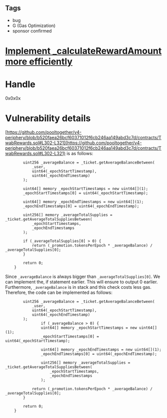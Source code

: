 ## Tags

- bug
- G (Gas Optimization)
- sponsor confirmed

# [Implement _calculateRewardAmount more efficiently](https://github.com/code-423n4/2021-12-pooltogether-findings/issues/134) 

# Handle

0x0x0x


# Vulnerability details

[https://github.com/pooltogether/v4-periphery/blob/b520faea26bcf60371012f6cb246aa149abd3c7d/contracts/TwabRewards.sol#L302-L321](https://github.com/pooltogether/v4-periphery/blob/b520faea26bcf60371012f6cb246aa149abd3c7d/contracts/TwabRewards.sol#L302-L321) is as follows:

```
        uint256 _averageBalance = _ticket.getAverageBalanceBetween(
            _user,
            uint64(_epochStartTimestamp),
            uint64(_epochEndTimestamp)
        );

        uint64[] memory _epochStartTimestamps = new uint64[](1);
        _epochStartTimestamps[0] = uint64(_epochStartTimestamp);

        uint64[] memory _epochEndTimestamps = new uint64[](1);
        _epochEndTimestamps[0] = uint64(_epochEndTimestamp);

        uint256[] memory _averageTotalSupplies = _ticket.getAverageTotalSuppliesBetween(
            _epochStartTimestamps,
            _epochEndTimestamps
        );

        if (_averageTotalSupplies[0] > 0) {
            return (_promotion.tokensPerEpoch * _averageBalance) / _averageTotalSupplies[0];
        }

        return 0;
    }
```

Since `_averageBalance` is always bigger than `_averageTotalSupplies[0]`. We can implement the, if statement earlier. This will ensure to output 0 earlier. Furthermore, `_averageBalance` is in stack and this check costs less gas. Therefore, the code can be implemented as follows:

```
        uint256 _averageBalance = _ticket.getAverageBalanceBetween(
            _user,
            uint64(_epochStartTimestamp),
            uint64(_epochEndTimestamp)
        );
				if (_averageBalance > 0) {
		        uint64[] memory _epochStartTimestamps = new uint64[](1);
		        _epochStartTimestamps[0] = uint64(_epochStartTimestamp);
		
		        uint64[] memory _epochEndTimestamps = new uint64[](1);
		        _epochEndTimestamps[0] = uint64(_epochEndTimestamp);
		
		        uint256[] memory _averageTotalSupplies = _ticket.getAverageTotalSuppliesBetween(
		            _epochStartTimestamps,
		            _epochEndTimestamps
		        );

            return (_promotion.tokensPerEpoch * _averageBalance) / _averageTotalSupplies[0];
        }

        return 0;
    }
```

